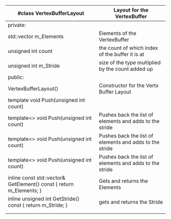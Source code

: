 | #class VertexBufferLayout                                                                | Layout for the VertexBuffer                             |
|------------------------------------------------------------------------------------------|---------------------------------------------------------|
| private:                                                                                 |                                                         |
| std::vector<VertexBufferElement> m_Elements                                              | Elements of the VertexBuffer                            |
| unsigned int count                                                                       | the count of which index of the buffer it is at         |
| unsigned int m_Stride                                                                    | size of the type multiplied by the count added up       |
| public:                                                                                  |                                                         |
| VertexBufferLayout()                                                                     | Constructor for the Vertx Buffer Layout                 |
| template<typename T> void Push(unsigned int count)                                       |                                                         |
| template<> void Push<float>(unsigned int count)                                          | Pushes back the list of elements and adds to the stride |
| template<> void Push<unsigned int>(unsigned int count)                                   | Pushes back the list of elements and adds to the stride |
| template<> void Push<unsigned char>(unsigned int count)                                  | Pushes back the list of elements and adds to the stride |
| inline const std::vector<VertexBufferElement>& GetElement() const { return m_Elements; } | Gets and returns the Elements                           |
| inline unsigned int GetStride() const { return m_Stride; }                               | gets and returns the Stride                             |
|                                                                                          |                                                         |
|                                                                                          |                                                         |